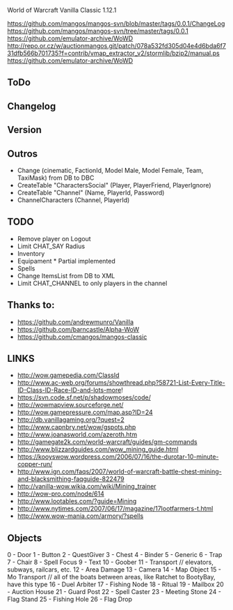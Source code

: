 World of Warcraft Vanilla Classic 1.12.1

https://github.com/mangos/mangos-svn/blob/master/tags/0.0.1/ChangeLog
https://github.com/mangos/mangos-svn/tree/master/tags/0.0.1
https://github.com/emulator-archive/WoWD
http://repo.or.cz/w/auctionmangos.git/patch/078a532fd305d04e4d6bda6f731dfb566b701735?f=contrib/vmap_extractor_v2/stormlib/bzip2/manual.ps
https://github.com/emulator-archive/WoWD

## ToDo

## Changelog

## Version

## Outros

- Change (cinematic, FactionId, Model Male, Model Female, Team, TaxiMask) from DB to DBC
- CreateTable "CharactersSocial" (Player, PlayerFriend, PlayerIgnore)
- CreateTable "Channel" (Name, PlayerId, Password)
- ChannelCharacters (Channel, PlayerId)

## TODO
- Remove player on Logout
- Limit CHAT_SAY Radius
- Inventory 
- Equipament * Partial implemented
- Spells
- Change ItemsList from DB to XML
- Limit CHAT_CHANNEL to only players in the channel

## Thanks to:

- https://github.com/andrewmunro/Vanilla
- https://github.com/barncastle/Alpha-WoW
- https://github.com/cmangos/mangos-classic

## LINKS

- http://wow.gamepedia.com/ClassId
- http://www.ac-web.org/forums/showthread.php?58721-List-Every-Title-ID-Class-ID-Race-ID-and-lots-more!
- https://svn.code.sf.net/p/shadowmoses/code/
- http://wowmapview.sourceforge.net/
- http://wow.gamepressure.com/map.asp?ID=24
- http://db.vanillagaming.org/?quest=2
- http://www.capnbry.net/wow/gspots.php
- http://www.joanasworld.com/azeroth.htm
- http://gamegate2k.com/world-warcraft/guides/gm-commands
- http://www.blizzardguides.com/wow_mining_guide.html
- https://kooyswow.wordpress.com/2006/07/16/the-durotar-10-minute-copper-run/
- http://www.ign.com/faqs/2007/world-of-warcraft-battle-chest-mining-and-blacksmithing-faqguide-822479
- http://vanilla-wow.wikia.com/wiki/Mining_trainer
- http://wow-pro.com/node/614
- http://www.lootables.com/?guide=Mining
- http://www.nytimes.com/2007/06/17/magazine/17lootfarmers-t.html
- http://www.wow-mania.com/armory/?spells

## Objects

0 - Door
1 - Button
2 - QuestGiver
3 - Chest
4 - Binder
5 - Generic
6 - Trap
7 - Chair
8 - Spell Focus
9 - Text
10 - Goober
11 - Transport // elevators, subways, railcars, etc.
12 - Area Damage
13 - Camera
14 - Map Object
15 - Mo Transport // all of the boats between areas, like Ratchet to BootyBay, have this type
16 - Duel Arbiter
17 - Fishing Node
18 - Ritual
19 - Mailbox
20 - Auction House
21 - Guard Post
22 - Spell Caster
23 - Meeting Stone
24 - Flag Stand
25 - Fishing Hole
26 - Flag Drop